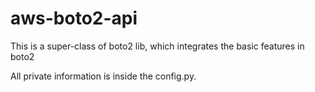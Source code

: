 # aws-boto2-api
This is a super-class of boto2 lib, which integrates the basic features in boto2


All private information is inside the config.py.
